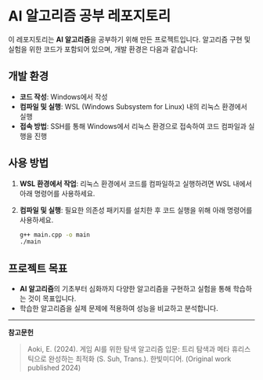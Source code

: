# AI 알고리즘 공부 레포지토리

이 레포지토리는 **AI 알고리즘**을 공부하기 위해 만든 프로젝트입니다. 알고리즘 구현 및 실험을 위한 코드가 포함되어 있으며, 개발 환경은 다음과 같습니다:

## 개발 환경

- **코드 작성**: Windows에서 작성
- **컴파일 및 실행**: WSL (Windows Subsystem for Linux) 내의 리눅스 환경에서 실행
- **접속 방법**: SSH를 통해 Windows에서 리눅스 환경으로 접속하여 코드 컴파일과 실행을 진행

## 사용 방법

1. **WSL 환경에서 작업**: 리눅스 환경에서 코드를 컴파일하고 실행하려면 WSL 내에서 아래 명령어를 사용하세요.

2. **컴파일 및 실행**: 필요한 의존성 패키지를 설치한 후 코드 실행을 위해 아래 명령어를 사용하세요.

   ```bash
   g++ main.cpp -o main
   ./main
   ```

## 프로젝트 목표

- **AI 알고리즘**의 기초부터 심화까지 다양한 알고리즘을 구현하고 실험을 통해 학습하는 것이 목표입니다.
- 학습한 알고리즘을 실제 문제에 적용하여 성능을 비교하고 분석합니다.

---

**참고문헌**
> Aoki, E. (2024). 게임 AI를 위한 탐색 알고리즘 입문: 트리 탐색과 메타 휴리스틱으로 완성하는 최적화 (S. Suh, Trans.). 한빛미디어. (Original work published 2024)
